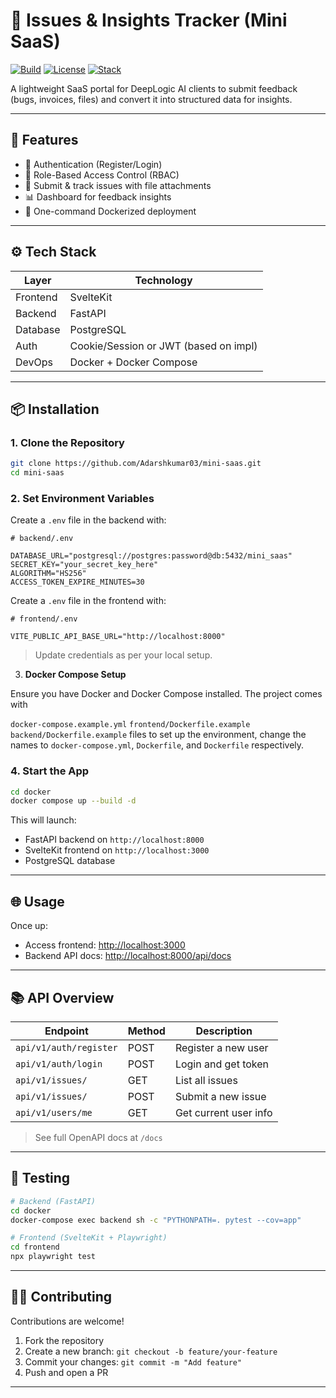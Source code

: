 # 🐛 Issues & Insights Tracker (Mini SaaS)

[![Build](https://img.shields.io/badge/build-passing-brightgreen)](https://github.com/Adarshkumar03/mini-saas/actions)
[![License](https://img.shields.io/github/license/Adarshkumar03/mini-saas.svg)](LICENSE)
[![Stack](https://img.shields.io/badge/stack-FastAPI%20%7C%20SvelteKit%20%7C%20PostgreSQL-blueviolet)](#)

A lightweight SaaS portal for DeepLogic AI clients to submit feedback (bugs, invoices, files) and convert it into structured data for insights.

---

## 🚀 Features

- 🔐 Authentication (Register/Login)
- 👤 Role-Based Access Control (RBAC)
- 🐞 Submit & track issues with file attachments
- 📊 Dashboard for feedback insights
- 🐳 One-command Dockerized deployment

---

## ⚙️ Tech Stack

| Layer      | Technology         |
|------------|--------------------|
| Frontend   | SvelteKit          |
| Backend    | FastAPI            |
| Database   | PostgreSQL         |
| Auth       | Cookie/Session or JWT (based on impl) |
| DevOps     | Docker + Docker Compose |

---

## 📦 Installation

### 1. Clone the Repository

```bash
git clone https://github.com/Adarshkumar03/mini-saas.git
cd mini-saas
```

### 2. Set Environment Variables

Create a `.env` file in the backend with:

```env
# backend/.env

DATABASE_URL="postgresql://postgres:password@db:5432/mini_saas"
SECRET_KEY="your_secret_key_here"
ALGORITHM="HS256"
ACCESS_TOKEN_EXPIRE_MINUTES=30
```
Create a `.env` file in the frontend with:

```env
# frontend/.env

VITE_PUBLIC_API_BASE_URL="http://localhost:8000"
```

> Update credentials as per your local setup.

3. **Docker Compose Setup**

Ensure you have Docker and Docker Compose installed. The project comes with

`docker-compose.example.yml` 
`frontend/Dockerfile.example`
`backend/Dockerfile.example`
files to set up the environment, change the names to `docker-compose.yml`, `Dockerfile`, and `Dockerfile` respectively.

### 4. Start the App

```bash
cd docker
docker compose up --build -d
```

This will launch:

- FastAPI backend on `http://localhost:8000`
- SvelteKit frontend on `http://localhost:3000`
- PostgreSQL database

---

## 🌐 Usage

Once up:

- Access frontend: [http://localhost:3000](http://localhost:3000)
- Backend API docs: [http://localhost:8000/api/docs](http://localhost:8000/api/docs)

---

## 📚 API Overview

| Endpoint              | Method | Description            |
|-----------------------|--------|------------------------|
| `api/v1/auth/register`      | POST   | Register a new user    |
| `api/v1/auth/login`         | POST   | Login and get token    |
| `api/v1/issues/`            | GET    | List all issues        |
| `api/v1/issues/`            | POST   | Submit a new issue     |
| `api/v1/users/me`           | GET    | Get current user info  |

> See full OpenAPI docs at `/docs`

---

## 🧪 Testing

```bash
# Backend (FastAPI)
cd docker
docker-compose exec backend sh -c "PYTHONPATH=. pytest --cov=app"

# Frontend (SvelteKit + Playwright)
cd frontend
npx playwright test
```

---

## 🧑‍💻 Contributing

Contributions are welcome!

1. Fork the repository
2. Create a new branch: `git checkout -b feature/your-feature`
3. Commit your changes: `git commit -m "Add feature"`
4. Push and open a PR

---
